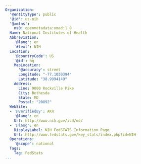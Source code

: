 ```yaml
---
Organization:
  '@entityType': public
  '@id': us-nih
  '@xmlns':
    ns0: openmetadata:omad:1_0
  Name: National Institutes of Health
  Abbreviation:
    '@lang': en
    '#text': NIH
  Location:
    '@countryCode': US
    '@id': hq
    MapLocation:
      '@accuracy': street
      Longitude: "-77.1030394"
      Latitude: "38.9994149"
    Address:
      Line: 9000 Rockville Pike
      City: Bethesda
      State: MD
      Postal: "20892"
  WebSite:
  - '@verifiedBy': AKR
    '@lang': en
    Url: http://www.nih.gov/icd/od/
  - '@lang': en
    DisplayLabel: NIH FedSTATS Information Page
    Url: http://www.fedstats.gov/key_stats/index.php?id=NIH
  Operations:
    '@scope': national
  Tags:
    Tag: FedStats
...
```

